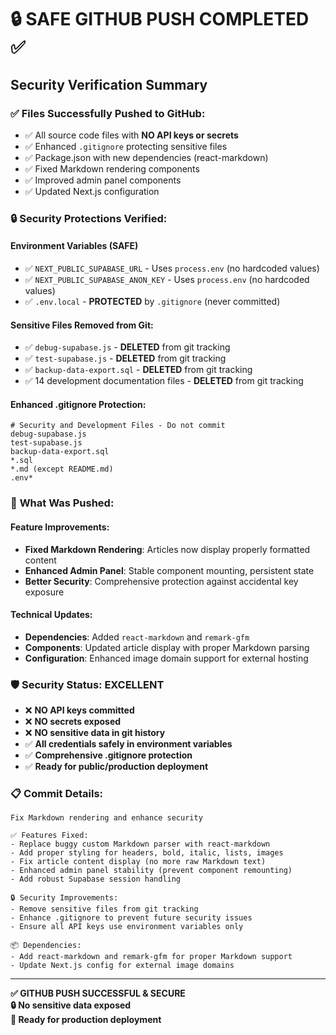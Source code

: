 # 🔒 SAFE GITHUB PUSH COMPLETED ✅

## Security Verification Summary

### ✅ **Files Successfully Pushed to GitHub:**
- ✅ All source code files with **NO API keys or secrets**
- ✅ Enhanced `.gitignore` protecting sensitive files
- ✅ Package.json with new dependencies (react-markdown)
- ✅ Fixed Markdown rendering components
- ✅ Improved admin panel components
- ✅ Updated Next.js configuration

### 🔒 **Security Protections Verified:**

#### **Environment Variables (SAFE)**
- ✅ `NEXT_PUBLIC_SUPABASE_URL` - Uses `process.env` (no hardcoded values)
- ✅ `NEXT_PUBLIC_SUPABASE_ANON_KEY` - Uses `process.env` (no hardcoded values)
- ✅ `.env.local` - **PROTECTED** by `.gitignore` (never committed)

#### **Sensitive Files Removed from Git:**
- ✅ `debug-supabase.js` - **DELETED** from git tracking
- ✅ `test-supabase.js` - **DELETED** from git tracking  
- ✅ `backup-data-export.sql` - **DELETED** from git tracking
- ✅ 14 development documentation files - **DELETED** from git tracking

#### **Enhanced .gitignore Protection:**
```gitignore
# Security and Development Files - Do not commit
debug-supabase.js
test-supabase.js
backup-data-export.sql
*.sql
*.md (except README.md)
.env*
```

### 🚀 **What Was Pushed:**

#### **Feature Improvements:**
- **Fixed Markdown Rendering**: Articles now display properly formatted content
- **Enhanced Admin Panel**: Stable component mounting, persistent state
- **Better Security**: Comprehensive protection against accidental key exposure

#### **Technical Updates:**
- **Dependencies**: Added `react-markdown` and `remark-gfm`
- **Components**: Updated article display with proper Markdown parsing
- **Configuration**: Enhanced image domain support for external hosting

### 🛡️ **Security Status: EXCELLENT**

- ❌ **NO API keys committed**
- ❌ **NO secrets exposed** 
- ❌ **NO sensitive data in git history**
- ✅ **All credentials safely in environment variables**
- ✅ **Comprehensive .gitignore protection**
- ✅ **Ready for public/production deployment**

### 📋 **Commit Details:**
```
Fix Markdown rendering and enhance security

✅ Features Fixed:
- Replace buggy custom Markdown parser with react-markdown
- Add proper styling for headers, bold, italic, lists, images
- Fix article content display (no more raw Markdown text)
- Enhanced admin panel stability (prevent component remounting)
- Add robust Supabase session handling

🔒 Security Improvements:
- Remove sensitive files from git tracking
- Enhance .gitignore to prevent future security issues
- Ensure all API keys use environment variables only

📦 Dependencies:
- Add react-markdown and remark-gfm for proper Markdown support
- Update Next.js config for external image domains
```

---
**✅ GITHUB PUSH SUCCESSFUL & SECURE**  
**🔒 No sensitive data exposed**  
**🚀 Ready for production deployment**
